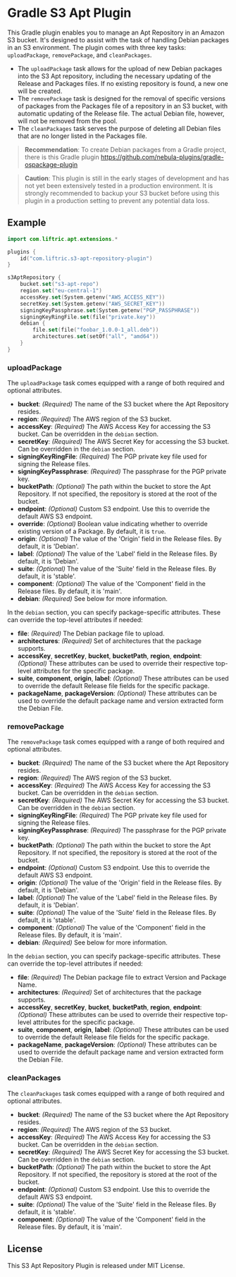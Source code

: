 # Gradle S3 Apt Plugin 

This Gradle plugin enables you to manage an Apt Repository in an Amazon S3 bucket. It's designed to assist with the task of handling Debian packages in an S3 environment. The plugin comes with three key tasks: `uploadPackage`, `removePackage`, and `cleanPackages`. 

- The `uploadPackage` task allows for the upload of new Debian packages into the S3 Apt repository, including the necessary updating of the Release and Packages files. If no existing repository is found, a new one will be created.
- The `removePackage` task is designed for the removal of specific versions of packages from the Packages file of a repository in an S3 bucket, with automatic updating of the Release file. The actual Debian file, however, will not be removed from the pool.
- The `cleanPackages` task serves the purpose of deleting all Debian files that are no longer listed in the Packages file.

> **Recommendation**: To create Debian packages from a Gradle project, there is this Gradle plugin https://github.com/nebula-plugins/gradle-ospackage-plugin

>  **Caution**: This plugin is still in the early stages of development and has not yet been extensively tested in a production environment. It is strongly recommended to backup your S3 bucket before using this plugin in a production setting to prevent any potential data loss.

## Example

```kotlin
import com.liftric.apt.extensions.*

plugins {
    id("com.liftric.s3-apt-repository-plugin")
}

s3AptRepository {
    bucket.set("s3-apt-repo")
    region.set("eu-central-1")
    accessKey.set(System.getenv("AWS_ACCESS_KEY"))
    secretKey.set(System.getenv("AWS_SECRET_KEY"))
    signingKeyPassphrase.set(System.getenv("PGP_PASSPHRASE"))
    signingKeyRingFile.set(file("private.key"))
    debian {
        file.set(file("foobar_1.0.0-1_all.deb"))
        architectures.set(setOf("all", "amd64"))
    }
}
```

### uploadPackage

The `uploadPackage` task comes equipped with a range of both required and optional attributes.

- **bucket**: *(Required)* The name of the S3 bucket where the Apt Repository resides.
- **region**: *(Required)* The AWS region of the S3 bucket.
- **accessKey**: *(Required)* The AWS Access Key for accessing the S3 bucket. Can be overridden in the `debian` section.
- **secretKey**: *(Required)* The AWS Secret Key for accessing the S3 bucket. Can be overridden in the `debian` section.
- **signingKeyRingFile**: *(Required)* The PGP private key file used for signing the Release files.
- **signingKeyPassphrase**: *(Required)* The passphrase for the PGP private key.
- **bucketPath**: *(Optional)* The path within the bucket to store the Apt Repository. If not specified, the repository is stored at the root of the bucket.
- **endpoint**: *(Optional)* Custom S3 endpoint. Use this to override the default AWS S3 endpoint.
- **override**: *(Optional)* Boolean value indicating whether to override existing version of a Package. By default, it is `true`.
- **origin**: *(Optional)* The value of the 'Origin' field in the Release files. By default, it is 'Debian'.
- **label**: *(Optional)* The value of the 'Label' field in the Release files. By default, it is 'Debian'.
- **suite**: *(Optional)* The value of the 'Suite' field in the Release files. By default, it is 'stable'.
- **component**: *(Optional)* The value of the 'Component' field in the Release files. By default, it is 'main'.
- **debian**: *(Required)* See below for more information.
 
In the `debian` section, you can specify package-specific attributes. These can override the top-level attributes if needed:

- **file**: *(Required)* The Debian package file to upload.
- **architectures**: *(Required)* Set of architectures that the package supports.
- **accessKey**, **secretKey**, **bucket**, **bucketPath**, **region**, **endpoint**: *(Optional)* These attributes can be used to override their respective top-level attributes for the specific package.
- **suite**, **component**, **origin**, **label**: *(Optional)* These attributes can be used to override the default Release file fields for the specific package.
- **packageName**, **packageVersion**: *(Optional)* These attributes can be used to override the default package name and version extracted form the Debian File.
 

### removePackage

The `removePackage` task comes equipped with a range of both required and optional attributes.

- **bucket**: *(Required)* The name of the S3 bucket where the Apt Repository resides.
- **region**: *(Required)* The AWS region of the S3 bucket.
- **accessKey**: *(Required)* The AWS Access Key for accessing the S3 bucket. Can be overridden in the `debian` section.
- **secretKey**: *(Required)* The AWS Secret Key for accessing the S3 bucket. Can be overridden in the `debian` section.
- **signingKeyRingFile**: *(Required)* The PGP private key file used for signing the Release files.
- **signingKeyPassphrase**: *(Required)* The passphrase for the PGP private key.
- **bucketPath**: *(Optional)* The path within the bucket to store the Apt Repository. If not specified, the repository is stored at the root of the bucket.
- **endpoint**: *(Optional)* Custom S3 endpoint. Use this to override the default AWS S3 endpoint.
- **origin**: *(Optional)* The value of the 'Origin' field in the Release files. By default, it is 'Debian'.
- **label**: *(Optional)* The value of the 'Label' field in the Release files. By default, it is 'Debian'.
- **suite**: *(Optional)* The value of the 'Suite' field in the Release files. By default, it is 'stable'.
- **component**: *(Optional)* The value of the 'Component' field in the Release files. By default, it is 'main'.
- **debian**: *(Required)* See below for more information.

In the `debian` section, you can specify package-specific attributes. These can override the top-level attributes if needed:

- **file**: *(Required)* The Debian package file to extract Version and Package Name.
- **architectures**: *(Required)* Set of architectures that the package supports.
- **accessKey**, **secretKey**, **bucket**, **bucketPath**, **region**, **endpoint**: *(Optional)* These attributes can be used to override their respective top-level attributes for the specific package.
- **suite**, **component**, **origin**, **label**: *(Optional)* These attributes can be used to override the default Release file fields for the specific package.
- **packageName**, **packageVersion**: *(Optional)* These attributes can be used to override the default package name and version extracted form the Debian File.


### cleanPackages

The `cleanPackages` task comes equipped with a range of both required and optional attributes.

- **bucket**: *(Required)* The name of the S3 bucket where the Apt Repository resides.
- **region**: *(Required)* The AWS region of the S3 bucket.
- **accessKey**: *(Required)* The AWS Access Key for accessing the S3 bucket. Can be overridden in the `debian` section.
- **secretKey**: *(Required)* The AWS Secret Key for accessing the S3 bucket. Can be overridden in the `debian` section.
- **bucketPath**: *(Optional)* The path within the bucket to store the Apt Repository. If not specified, the repository is stored at the root of the bucket.
- **endpoint**: *(Optional)* Custom S3 endpoint. Use this to override the default AWS S3 endpoint.
- **suite**: *(Optional)* The value of the 'Suite' field in the Release files. By default, it is 'stable'.
- **component**: *(Optional)* The value of the 'Component' field in the Release files. By default, it is 'main'.

## License

This S3 Apt Repository Plugin is released under MIT License.
